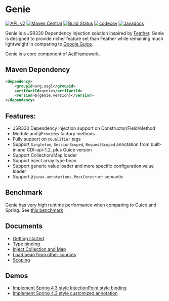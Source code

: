 # Genie

[![APL v2](https://img.shields.io/badge/license-Apache%202-blue.svg)](http://www.apache.org/licenses/LICENSE-2.0.html) 
[![Maven Central](https://img.shields.io/maven-central/v/org.osgl/genie.svg)](http://search.maven.org/#search%7Cga%7C1%7Ca%3A%22genie%22)
[![Build Status](https://travis-ci.org/osglworks/java-di.svg?branch=master)](https://travis-ci.org/osglworks/java-di)
[![codecov](https://codecov.io/gh/osglworks/java-di/branch/master/graph/badge.svg)](https://codecov.io/gh/osglworks/java-di)
[![Javadocs](http://www.javadoc.io/badge/org.osgl/genie.svg?color=red)](http://www.javadoc.io/doc/org.osgl/genie)

Genie is a JSR330 Dependency Injection solution inspired by [Feather](https://github.com/zsoltherpai/feather). 
Genie is designed to provide richer feature set than Feather while remaining much lightweight 
in comparing to [Google Guice](https://github.com/google/guice).

Genie is a core component of [ActFramework](https://github.com/actframework/actframework).

## Maven Dependency

```xml
<dependency>
    <groupId>org.osgl</groupId>
    <artifactId>genie</artifactId>
    <version>${genie.version}</version>
</dependency>
```

## Features:

* JSR330 Dependency injection support on Constructor/Field/Method
* Module and `@Provides` factory methods
* Fully support on `@Qualifier` tags
* Support `Singleton`, `SessionScoped`, `RequestScoped` annotation from built-in and CDI-api-1.2, plus Guice version
* Support Collection/Map loader
* Support inject array type bean
* Support generic value loader and more specific configuration value loader
* Support `@javax.annotations.PostConstruct` semantic

## Benchmark

Genie has very high runtime performance when comparing to Guice and Spring. See [this benchmark](https://github.com/greenlaw110/di-benchmark)

## Documents

* [Getting started](doc/getting_start.md)
* [Type binding](doc/binding.md)
* [Inject Collection and Map](doc/container.md)
* [Load bean from other sources](doc/value.md)
* [Scoping](doc/scope.md)

## Demos

* [Implement Spring 4.3 style InjectionPoint style binding](https://github.com/greenlaw110/hello-genie-injectionPoint)
* [Implement Spring 4.3 style customized annotation](https://github.com/greenlaw110/genie-custom-annotation-demo)

